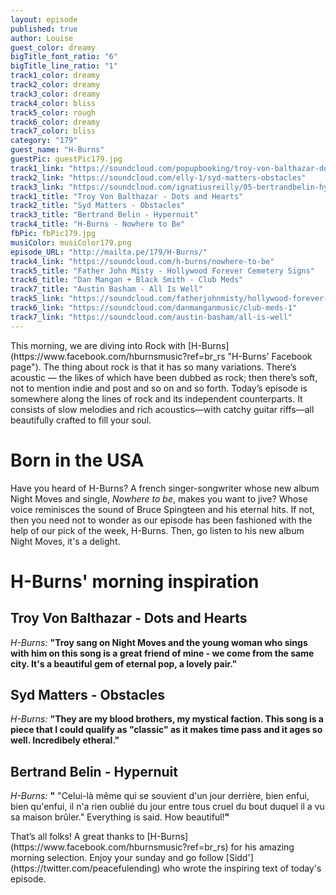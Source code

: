 ```yaml
---
layout: episode
published: true
author: Louise
guest_color: dreamy
bigTitle_font_ratio: "6"
bigTitle_line_ratio: "1"
track1_color: dreamy
track2_color: dreamy
track3_color: dreamy
track4_color: bliss
track5_color: rough
track6_color: dreamy
track7_color: bliss
category: "179"
guest_name: "H-Burns"
guestPic: guestPic179.jpg
track1_link: "https://soundcloud.com/popupbooking/troy-von-balthazar-dots-and-hearts"
track2_link: "https://soundcloud.com/elly-1/syd-matters-obstacles"
track3_link: "https://soundcloud.com/ignatiusreilly/05-bertrandbelin-hypernuit"
track1_title: "Troy Von Balthazar - Dots and Hearts"
track2_title: "Syd Matters - Obstacles"
track3_title: "Bertrand Belin - Hypernuit"
track4_title: "H-Burns - Nowhere to Be"
fbPic: fbPic179.jpg
musiColor: musiColor179.png
episode_URL: "http://mailta.pe/179/H-Burns/"
track4_link: "https://soundcloud.com/h-burns/nowhere-to-be"
track5_title: "Father John Misty - Hollywood Forever Cemetery Signs"
track6_title: "Dan Mangan + Black Smith - Club Meds"
track7_title: "Austin Basham - All Is Well"
track5_link: "https://soundcloud.com/fatherjohnmisty/hollywood-forever-cemetery"
track6_link: "https://soundcloud.com/danmanganmusic/club-meds-1"
track7_link: "https://soundcloud.com/austin-basham/all-is-well"
---
```


<p id="introduction"></p>This morning, we are diving into Rock with [H-Burns](https://www.facebook.com/hburnsmusic?ref=br_rs "H-Burns' Facebook page"). The thing about rock is that it has so many variations. There’s acoustic — the likes of which have been dubbed as rock; then there’s soft, not to mention indie and post and so on and so forth. Today’s episode is somewhere along the lines of rock and its independent counterparts. It consists of slow melodies and rich acoustics—with catchy guitar riffs—all beautifully crafted to fill your soul. 

# Born in the USA
Have you heard of H-Burns? A french singer-songwriter whose new album Night Moves and single, _Nowhere to be_, makes you want to jive? Whose voice reminisces the sound of Bruce Spingteen and his eternal hits. If not, then you need not to wonder as our episode has been fashioned with the help of our pick of the week, H-Burns. Then, go listen to his new album Night Moves, it's a delight.

# H-Burns' morning inspiration
 
## Troy Von Balthazar - Dots and Hearts
_H-Burns:_ **"**Troy sang on Night Moves and the young woman who sings with him on this song is a great friend of mine - we come from the same city. It's a beautiful gem of eternal pop, a lovely pair.**"**
 
## Syd Matters - Obstacles
_H-Burns:_ **"**They are my blood brothers, my mystical faction. This song is a piece that I could qualify as "classic" as it makes time pass and it ages so well. Incredibely etheral.**"**
 
## Bertrand Belin - Hypernuit
_H-Burns:_ **"** "Celui-là même qui se souvient d'un jour derrière, bien enfui, bien qu'enfui, il n'a rien oublié du jour entre tous cruel du bout duquel il a vu sa maison brûler." Everything is said. How beautiful!**"** 
 
<p id="outroduction">
That’s all folks! A great thanks to [H-Burns](https://www.facebook.com/hburnsmusic?ref=br_rs) for his amazing morning selection. Enjoy your sunday and go follow [Sidd'](https://twitter.com/peacefulending) who wrote the inspiring text of today's episode.
</p>